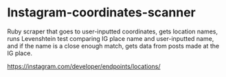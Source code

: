 # Instagram-coordinates-scanner
Ruby scraper that goes to user-inputted coordinates, gets location names, runs Levenshtein test comparing IG place name and user-inputted name, and if the name is a close enough match, gets data from posts made at the IG place.

https://instagram.com/developer/endpoints/locations/
